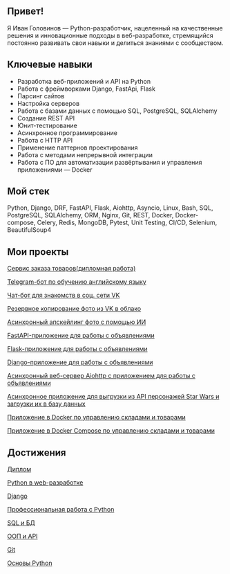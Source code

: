 ## Привет!
Я Иван Головинов — Python-разработчик, нацеленный на качественные решения и инновационные подходы в веб-разработке, стремящийся постоянно развивать свои навыки и делиться знаниями с сообществом.

## Ключевые навыки
- Разработка веб-приложений и API на Python  
- Работа с фреймворками Django, FastApi, Flask  
- Парсинг сайтов  
- Настройка серверов  
- Работа с базами данных с помощью SQL, PostgreSQL, SQLAlchemy  
- ​​​​​​Создание REST API  
- Юнит-тестирование  
- Асинхронное программирование  
- Работа с HTTP API  
- Применение паттернов проектирования  
- Работа с методами непрерывной интеграции  
- Работа с ПО для автоматизации развёртывания и управления приложениями — Docker  

## Мой стек
Python, Django, DRF, FastAPI, Flask, Aiohttp, Asyncio, Linux, Bash, SQL, PostgreSQL, SQLAlchemy, ORM, Nginx, Git, REST, Docker, Docker-compose, Celery, Redis, MongoDB, Pytest, Unit Testing, CI/CD, Selenium, BeautifulSoup4

## Мои проекты

[Сервис заказа товаров(дипломная работа)](https://github.com/topclassprogrammer/orders)  

[Telegram-бот по обучению английскому языку](https://github.com/topclassprogrammer/English_cards)

[Чат-бот для знакомств в соц. сети VK](https://github.com/topclassprogrammer/VKinder)

[Резервное копирование фото из VK в облако](https://github.com/topclassprogrammer/VK_backup_photos)

[Асинхронный апскейлинг фото с помощью ИИ](https://github.com/topclassprogrammer/celery_upscale)

[FastAPI-приложение для работы с объявлениями](https://github.com/topclassprogrammer/fastapi_ads_with_auth)

[Flask-приложение для работы с объявлениями](https://github.com/topclassprogrammer/flask_api_ads)

[Django-приложение для работы с объявлениями](https://github.com/topclassprogrammer/first_django_project)

[Асинхронный веб-сервер Aiohttp с приложением для работы с объявлениями](https://github.com/topclassprogrammer/aiohttp_api_ads)

[Асинхронное приложение для выгрузки из API персонажей Star Wars и загрузки их в базу данных](https://github.com/topclassprogrammer/asyncio_swapi)

[Приложение в Docker по управлению складами и товарами](https://github.com/topclassprogrammer/stocks_products_docker)

[Приложение в Docker Compose по управлению складами и товарами](https://github.com/topclassprogrammer/stocks_products_docker_compose)

## Достижения

[Диплом](https://github.com/topclassprogrammer/topclassprogrammer/blob/main/diploma.jpg)

[Python в web-разработке](https://github.com/topclassprogrammer/topclassprogrammer/blob/main/py_web.pdf)

[Django](https://github.com/topclassprogrammer/topclassprogrammer/blob/main/django.pdf)

[Профессиональная работа с Python](https://github.com/topclassprogrammer/topclassprogrammer/blob/main/py_pro.pdf)

[SQL и БД](https://github.com/topclassprogrammer/topclassprogrammer/blob/main/db.pdf)

[ООП и API](https://github.com/topclassprogrammer/topclassprogrammer/blob/main/oop_api.pdf)

[Git](https://github.com/topclassprogrammer/topclassprogrammer/blob/main/git.pdf)

[Основы Python](https://github.com/topclassprogrammer/topclassprogrammer/blob/main/py_basic.pdf)
